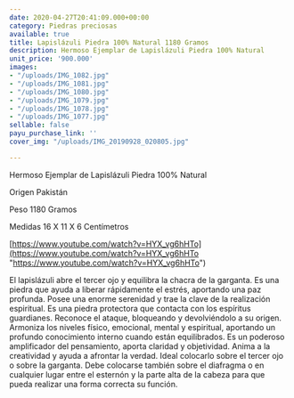 ```yaml
---
date: 2020-04-27T20:41:09.000+00:00
category: Piedras preciosas
available: true
title: Lapislázuli Piedra 100% Natural 1180 Gramos
description: Hermoso Ejemplar de Lapislázuli Piedra 100% Natural
unit_price: '900.000'
images:
- "/uploads/IMG_1082.jpg"
- "/uploads/IMG_1081.jpg"
- "/uploads/IMG_1080.jpg"
- "/uploads/IMG_1079.jpg"
- "/uploads/IMG_1078.jpg"
- "/uploads/IMG_1077.jpg"
sellable: false
payu_purchase_link: ''
cover_img: "/uploads/IMG_20190928_020805.jpg"

---
```

Hermoso Ejemplar de Lapislázuli Piedra 100% Natural

Origen Pakistán 

Peso 1180 Gramos 

Medidas 16 X 11 X 6 Centímetros

[https://www.youtube.com/watch?v=HYX_vg6hHTo](https://www.youtube.com/watch?v=HYX_vg6hHTo "https://www.youtube.com/watch?v=HYX_vg6hHTo")

El lapislázuli abre el tercer ojo y equilibra la chacra de la garganta. Es una piedra que ayuda a liberar rápidamente el estrés, aportando una paz profunda. Posee una enorme serenidad y trae la clave de la realización espiritual. Es una piedra protectora que contacta con los espíritus guardianes. Reconoce el ataque, bloqueando y devolviéndolo a su origen. Armoniza los niveles físico, emocional, mental y espiritual, aportando un profundo conocimiento interno cuando están equilibrados. Es un poderoso amplificador del pensamiento, aporta claridad y objetividad. Anima a la creatividad y ayuda a afrontar la verdad. Ideal colocarlo sobre el tercer ojo o sobre la garganta. Debe colocarse también sobre el diafragma o en cualquier lugar entre el esternón y la parte alta de la cabeza para que pueda realizar una forma correcta su función.